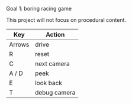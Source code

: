Goal 1: boring racing game

This project will not focus on procedural content.

| Key | Action |
| --- | --- |
| Arrows | drive |
| R | reset |
| C | next camera |
| A / D | peek |
| E | look back |
| T | debug camera |

